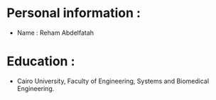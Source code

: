 # Personal information : 
* Name : Reham Abdelfatah 
# Education : 
* Cairo University, Faculty of Engineering, Systems and Biomedical Engineering. 
